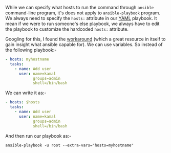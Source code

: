 <!-- 
.. link: 
.. description: 
.. tags: ansible, devops, sysadmin
.. date: 2013/10/07 07:28:10
.. title: Ansible-Playbook: Specify hosts on the command line
.. slug: ansible-playbook-specify-hosts-on-the-command-line
-->

While we can specify what hosts to run the command through `ansible` command-line
program, it's does not apply to `ansible-playbook` program. We always need to
specify the `hosts:` attribute in our [YAML] playbook. It mean if we were to run
someone's else playbook, we always have to edit the playbook to customize the hardcoded
`hosts:` attribute.

Googling for this, I found the [workaround] (which a great resource in itself to gain
insight what ansible capable for). We can use variables. So instead of the following
playbook:-

```yaml
- hosts: myhostname
  tasks:
    - name: Add user
      user: name=kamal
            groups=admin
            shell=/bin/bash
```
We can write it as:-

```yaml
- hosts: $hosts
  tasks:
    - name: Add user
      user: name=kamal
            groups=admin
            shell=/bin/bash
```
And then run our playbook as:-

```console
ansible-playbook -u root --extra-vars="hosts=myhostname"
```

[YAML]:http://yaml.org/
[workaround]:https://gist.github.com/marktheunissen/2979474
